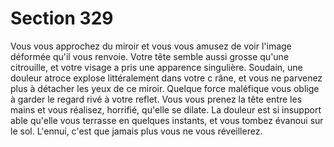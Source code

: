 # Section 329

Vous vous approchez du miroir et vous vous amusez de voir l'image déformée qu'il vous
renvoie. Votre tête semble aussi grosse qu'une citrouille, et votre visage a pris une
apparence singulière. Soudain, une douleur atroce explose littéralement dans votre c râne,
et vous ne parvenez plus à détacher les yeux de ce miroir. Quelque force maléfique vous
oblige à garder le regard rivé à votre reflet. Vous vous prenez la tête entre les mains et
vous réalisez, horrifié, qu'elle se dilate. La douleur est si insupport able qu'elle vous
terrasse en quelques instants, et vous tombez évanoui sur le sol. L'ennui, c'est que jamais
plus vous ne vous réveillerez.
